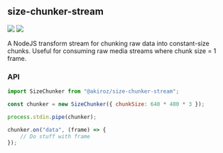 ## size-chunker-stream 

![](https://github.com/akiroz/size-chunker-stream/actions/workflows/test.yaml/badge.svg)
[![](https://img.shields.io/npm/v/@akiroz/size-chunker-stream)](https://www.npmjs.com/package/@akiroz/size-chunker-stream)

A NodeJS transform stream for chunking raw data into constant-size chunks. Useful for consuming raw media streams where chunk size = 1 frame.

### API

```js
import SizeChunker from "@akiroz/size-chunker-stream";

const chunker = new SizeChunker({ chunkSize: 640 * 480 * 3 });

process.stdin.pipe(chunker);

chunker.on("data", (frame) => {
    // Do stuff with frame
});

```
